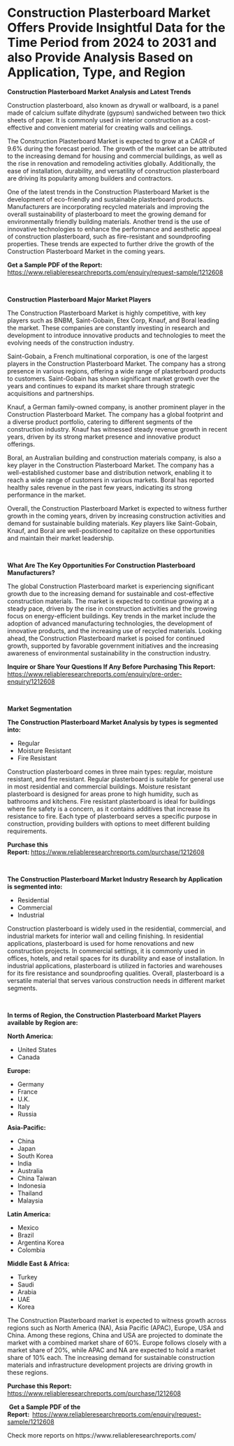 <p><h1>Construction Plasterboard Market Offers Provide Insightful Data for the Time Period from 2024 to 2031 and also Provide Analysis Based on Application, Type, and Region</h1></p><p><strong>Construction Plasterboard Market Analysis and Latest Trends</strong></p>
<p><p>Construction plasterboard, also known as drywall or wallboard, is a panel made of calcium sulfate dihydrate (gypsum) sandwiched between two thick sheets of paper. It is commonly used in interior construction as a cost-effective and convenient material for creating walls and ceilings.</p><p>The Construction Plasterboard Market is expected to grow at a CAGR of 9.6% during the forecast period. The growth of the market can be attributed to the increasing demand for housing and commercial buildings, as well as the rise in renovation and remodeling activities globally. Additionally, the ease of installation, durability, and versatility of construction plasterboard are driving its popularity among builders and contractors.</p><p>One of the latest trends in the Construction Plasterboard Market is the development of eco-friendly and sustainable plasterboard products. Manufacturers are incorporating recycled materials and improving the overall sustainability of plasterboard to meet the growing demand for environmentally friendly building materials. Another trend is the use of innovative technologies to enhance the performance and aesthetic appeal of construction plasterboard, such as fire-resistant and soundproofing properties. These trends are expected to further drive the growth of the Construction Plasterboard Market in the coming years.</p></p>
<p><strong>Get a Sample PDF of the Report:&nbsp;</strong> <a href="https://www.reliableresearchreports.com/enquiry/request-sample/1212608">https://www.reliableresearchreports.com/enquiry/request-sample/1212608</a></p>
<p>&nbsp;</p>
<p><strong>Construction Plasterboard Major Market Players</strong></p>
<p><p>The Construction Plasterboard Market is highly competitive, with key players such as BNBM, Saint-Gobain, Etex Corp, Knauf, and Boral leading the market. These companies are constantly investing in research and development to introduce innovative products and technologies to meet the evolving needs of the construction industry.</p><p>Saint-Gobain, a French multinational corporation, is one of the largest players in the Construction Plasterboard Market. The company has a strong presence in various regions, offering a wide range of plasterboard products to customers. Saint-Gobain has shown significant market growth over the years and continues to expand its market share through strategic acquisitions and partnerships.</p><p>Knauf, a German family-owned company, is another prominent player in the Construction Plasterboard Market. The company has a global footprint and a diverse product portfolio, catering to different segments of the construction industry. Knauf has witnessed steady revenue growth in recent years, driven by its strong market presence and innovative product offerings.</p><p>Boral, an Australian building and construction materials company, is also a key player in the Construction Plasterboard Market. The company has a well-established customer base and distribution network, enabling it to reach a wide range of customers in various markets. Boral has reported healthy sales revenue in the past few years, indicating its strong performance in the market.</p><p>Overall, the Construction Plasterboard Market is expected to witness further growth in the coming years, driven by increasing construction activities and demand for sustainable building materials. Key players like Saint-Gobain, Knauf, and Boral are well-positioned to capitalize on these opportunities and maintain their market leadership.</p></p>
<p>&nbsp;</p>
<p><strong>What Are The Key Opportunities For Construction Plasterboard Manufacturers?</strong></p>
<p><p>The global Construction Plasterboard market is experiencing significant growth due to the increasing demand for sustainable and cost-effective construction materials. The market is expected to continue growing at a steady pace, driven by the rise in construction activities and the growing focus on energy-efficient buildings. Key trends in the market include the adoption of advanced manufacturing technologies, the development of innovative products, and the increasing use of recycled materials. Looking ahead, the Construction Plasterboard market is poised for continued growth, supported by favorable government initiatives and the increasing awareness of environmental sustainability in the construction industry.</p></p>
<p><strong>Inquire or Share Your Questions If Any Before Purchasing This Report:</strong> <a href="https://www.reliableresearchreports.com/enquiry/pre-order-enquiry/1212608">https://www.reliableresearchreports.com/enquiry/pre-order-enquiry/1212608</a></p>
<p>&nbsp;</p>
<p><strong>Market Segmentation</strong></p>
<p><strong>The Construction Plasterboard Market Analysis by types is segmented into:</strong></p>
<p><ul><li>Regular</li><li>Moisture Resistant</li><li>Fire Resistant</li></ul></p>
<p><p>Construction plasterboard comes in three main types: regular, moisture resistant, and fire resistant. Regular plasterboard is suitable for general use in most residential and commercial buildings. Moisture resistant plasterboard is designed for areas prone to high humidity, such as bathrooms and kitchens. Fire resistant plasterboard is ideal for buildings where fire safety is a concern, as it contains additives that increase its resistance to fire. Each type of plasterboard serves a specific purpose in construction, providing builders with options to meet different building requirements.</p></p>
<p><strong>Purchase this Report:&nbsp;</strong><a href="https://www.reliableresearchreports.com/purchase/1212608">https://www.reliableresearchreports.com/purchase/1212608</a></p>
<p>&nbsp;</p>
<p><strong>The Construction Plasterboard Market Industry Research by Application is segmented into:</strong></p>
<p><ul><li>Residential</li><li>Commercial</li><li>Industrial</li></ul></p>
<p><p>Construction plasterboard is widely used in the residential, commercial, and industrial markets for interior wall and ceiling finishing. In residential applications, plasterboard is used for home renovations and new construction projects. In commercial settings, it is commonly used in offices, hotels, and retail spaces for its durability and ease of installation. In industrial applications, plasterboard is utilized in factories and warehouses for its fire resistance and soundproofing qualities. Overall, plasterboard is a versatile material that serves various construction needs in different market segments.</p></p>
<p>&nbsp;</p>
<p><strong>In terms of Region, the Construction Plasterboard Market Players available by Region are:</strong></p>
<p>
    <p> <strong> North America: </strong>
        <ul>
            <li>United States</li>
            <li>Canada</li>
        </ul>
        </p> 
    <p> <strong> Europe: </strong>
        <ul>
            <li>Germany</li>
            <li>France</li>
            <li>U.K.</li>
            <li>Italy</li>
            <li>Russia</li>
        </ul>
        </p> 
    <p> <strong> Asia-Pacific: </strong>
        <ul>
            <li>China</li>
            <li>Japan</li>
            <li>South Korea</li>
            <li>India</li>
            <li>Australia</li>
            <li>China Taiwan</li>
            <li>Indonesia</li>
            <li>Thailand</li>
            <li>Malaysia</li>
        </ul>
        </p> 
    <p> <strong> Latin America: </strong>
        <ul>
            <li>Mexico</li>
            <li>Brazil</li>
            <li>Argentina Korea</li>
            <li>Colombia</li>
        </ul>
        </p> 
    <p> <strong> Middle East & Africa: </strong>
        <ul>
            <li>Turkey</li>
            <li>Saudi</li>
            <li>Arabia</li>
            <li>UAE</li>
            <li>Korea</li>
        </ul>
    </p>
    </p>
<p><p>The Construction Plasterboard market is expected to witness growth across regions such as North America (NA), Asia Pacific (APAC), Europe, USA and China. Among these regions, China and USA are projected to dominate the market with a combined market share of 60%. Europe follows closely with a market share of 20%, while APAC and NA are expected to hold a market share of 10% each. The increasing demand for sustainable construction materials and infrastructure development projects are driving growth in these regions.</p></p>
<p><strong>Purchase this Report: </strong><a href="https://www.reliableresearchreports.com/purchase/1212608">https://www.reliableresearchreports.com/purchase/1212608</a></p>
<p>&nbsp;<strong>Get a Sample PDF of the Report:&nbsp;&nbsp;</strong><a href="https://www.reliableresearchreports.com/enquiry/request-sample/1212608">https://www.reliableresearchreports.com/enquiry/request-sample/1212608</a></p>
<p><strong></strong></p>
<p>Check more reports on https://www.reliableresearchreports.com/</p>